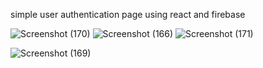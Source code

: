 simple user authentication page using react and firebase

![Screenshot (170)](https://user-images.githubusercontent.com/113746515/208572172-082f8685-cd58-4f7c-ad8d-54a841c61fb5.png)
![Screenshot (166)](https://user-images.githubusercontent.com/113746515/208572209-901954b4-9302-491b-9ba8-0f2b8852c68f.png)
![Screenshot (171)](https://user-images.githubusercontent.com/113746515/208573247-212f6da1-dd91-447c-bda7-68f7ed000e94.png)

![Screenshot (169)](https://user-images.githubusercontent.com/113746515/208572225-39fad266-f094-404a-afa4-2decc6b59a82.png)
